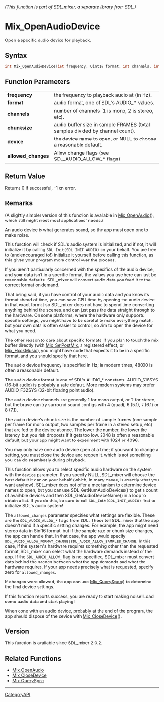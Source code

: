 ###### (This function is part of SDL_mixer, a separate library from SDL.)
# Mix_OpenAudioDevice

Open a specific audio device for playback.

## Syntax

```c
int Mix_OpenAudioDevice(int frequency, Uint16 format, int channels, int chunksize, const char* device, int allowed_changes);

```

## Function Parameters

|                         |                                                                              |
| ----------------------- | ---------------------------------------------------------------------------- |
| **frequency**           | the frequency to playback audio at (in Hz).                                  |
| **format**              | audio format, one of SDL's AUDIO_* values.                                   |
| **channels**            | number of channels (1 is mono, 2 is stereo, etc).                            |
| **chunksize**           | audio buffer size in sample FRAMES (total samples divided by channel count). |
| **device**              | the device name to open, or NULL to choose a reasonable default.             |
| **allowed_changes**     | Allow change flags (see SDL_AUDIO_ALLOW_* flags)                             |

## Return Value

Returns 0 if successful, -1 on error.

## Remarks

(A slightly simpler version of this function is available in
[Mix_OpenAudio](Mix_OpenAudio)(), which still might meet most applications'
needs.)

An audio device is what generates sound, so the app must open one to make
noise.

This function will check if SDL's audio system is initialized, and if not,
it will initialize it by calling `SDL_Init(SDL_INIT_AUDIO)` on your behalf.
You are free to (and encouraged to!) initialize it yourself before calling
this function, as this gives your program more control over the process.

If you aren't particularly concerned with the specifics of the audio
device, and your data isn't in a specific format, the values you use here
can just be reasonable defaults. SDL_mixer will convert audio data you feed
it to the correct format on demand.

That being said, if you have control of your audio data and you know its
format ahead of time, you can save CPU time by opening the audio device in
that exact format so SDL_mixer does not have to spend time converting
anything behind the scenes, and can just pass the data straight through to
the hardware. On some platforms, where the hardware only supports specific
settings, you might have to be careful to make everything match, but your
own data is often easier to control, so aim to open the device for what you
need.

The other reason to care about specific formats: if you plan to touch the
mix buffer directly (with [Mix_SetPostMix](Mix_SetPostMix), a registered
effect, or [Mix_HookMusic](Mix_HookMusic)), you might have code that
expects it to be in a specific format, and you should specify that here.

The audio device frequency is specified in Hz; in modern times, 48000 is
often a reasonable default.

The audio device format is one of SDL's AUDIO_* constants. AUDIO_S16SYS
(16-bit audio) is probably a safe default. More modern systems may prefer
AUDIO_F32SYS (32-bit floating point audio).

The audio device channels are generally 1 for mono output, or 2 for stereo,
but the brave can try surround sound configs with 4 (quad), 6 (5.1), 7
(6.1) or 8 (7.1).

The audio device's chunk size is the number of sample frames (one sample
per frame for mono output, two samples per frame in a stereo setup, etc)
that are fed to the device at once. The lower the number, the lower the
latency, but you risk dropouts if it gets too low. 2048 is often a
reasonable default, but your app might want to experiment with 1024 or
4096.

You may only have one audio device open at a time; if you want to change a
setting, you must close the device and reopen it, which is not something
you can do seamlessly during playback.

This function allows you to select specific audio hardware on the system
with the `device` parameter. If you specify NULL, SDL_mixer will choose the
best default it can on your behalf (which, in many cases, is exactly what
you want anyhow). SDL_mixer does not offer a mechanism to determine device
names to open, but you can use SDL_GetNumAudioDevices() to get a count of
available devices and then SDL_GetAudioDeviceName() in a loop to obtain a
list. If you do this, be sure to call `SDL_Init(SDL_INIT_AUDIO)` first to
initialize SDL's audio system!

The `allowed_changes` parameter specifies what settings are flexible. These
are the `SDL_AUDIO_ALLOW_*` flags from SDL. These tell SDL_mixer that the
app doesn't mind if a specific setting changes. For example, the app might
need stereo data in Sint16 format, but if the sample rate or chunk size
changes, the app can handle that. In that case, the app would specify
`SDL_AUDIO_ALLOW_FORMAT_CHANGE|SDL_AUDIO_ALLOW_SAMPLES_CHANGE`. In this
case, if the system's hardware requires something other than the requested
format, SDL_mixer can select what the hardware demands instead of the app.
If the `SDL_AUDIO_ALLOW_` flag is not specified, SDL_mixer must convert
data behind the scenes between what the app demands and what the hardware
requires. If your app needs precisely what is requested, specify zero for
`allowed_changes`.

If changes were allowed, the app can use [Mix_QuerySpec](Mix_QuerySpec)()
to determine the final device settings.

If this function reports success, you are ready to start making noise! Load
some audio data and start playing!

When done with an audio device, probably at the end of the program, the app
should dispose of the device with [Mix_CloseDevice](Mix_CloseDevice)().

## Version

This function is available since SDL_mixer 2.0.2.

## Related Functions

* [Mix_OpenAudio](Mix_OpenAudio)
* [Mix_CloseDevice](Mix_CloseDevice)
* [Mix_QuerySpec](Mix_QuerySpec)

----
[CategoryAPI](CategoryAPI)


